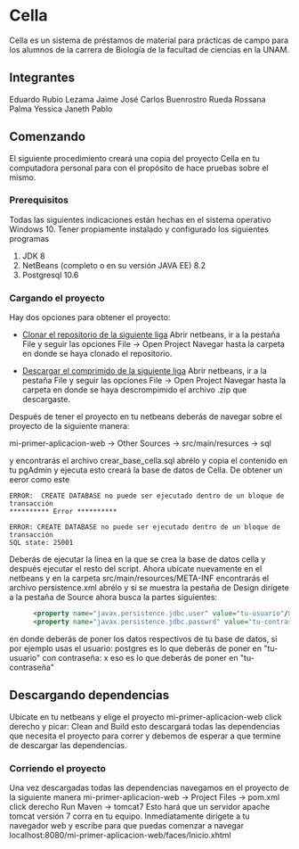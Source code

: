 # Cella

Cella es un sistema de préstamos de material para prácticas de campo para los 
alumnos de la carrera de Biología de la facultad 
de ciencias en la UNAM.


## Integrantes
Eduardo Rubio Lezama 
Jaime
José Carlos Buenrostro Rueda
Rossana Palma
Yessica Janeth Pablo

## Comenzando

El siguiente procedimiento creará una copia del proyecto Cella en tu computadora 
personal para con el propósito de hace pruebas sobre el mismo.

### Prerequisitos

Todas las siguientes indicaciones están hechas en el sistema operativo Windows 10.
Tener propiamente instalado y configurado los siguientes programas

1. JDK 8
2. NetBeans (completo o en su versión JAVA EE) 8.2
3. Postgresql 10.6

### Cargando el proyecto

Hay dos opciones para obtener el proyecto:

* [Clonar el repositorio de la siguiente liga](https://github.com/EduardoRubioLezama/Cella.git)
   Abrir netbeans, ir a la pestaña File y seguir las opciones 
	File -> Open Project 
   Navegar hasta la carpeta en donde se haya clonado el repositorio.

* [Descargar el comprimido de la siguiente liga](https://github.com/EduardoRubioLezama/Cella.git)
   Abrir netbeans, ir a la pestaña File y seguir las opciones 
	File -> Open Project 
   Navegar hasta la carpeta en donde se haya descrompimido el archivo .zip que descargaste.

Después de tener el proyecto en tu netbeans deberás de navegar sobre el proyecto
de la siguiente manera:

mi-primer-aplicacion-web -> Other Sources -> src/main/resurces -> sql 

y encontrarás el archivo crear_base_cella.sql abrélo y copia el contenido en 
tu pgAdmin y ejecuta esto creará la base de datos de Cella. 
De obtener un eeror como este 
```
ERROR:  CREATE DATABASE no puede ser ejecutado dentro de un bloque de transacción
********** Error **********

ERROR: CREATE DATABASE no puede ser ejecutado dentro de un bloque de transacción
SQL state: 25001
```
Deberás de ejecutar la línea en la que se crea la base de datos cella y después 
ejecutar el resto del script.
Ahora ubícate nuevamente
en el netbeans y en la carpeta src/main/resources/META-INF encontrarás el archivo
persistence.xml 
abrélo y si se muestra la pestaña de Design dirígete a la pestaña de Source
ahora busca la partes siguientes:

```xml
      <property name="javax.persistence.jdbc.user" value="tu-usuario"/>
      <property name="javax.persistence.jdbc.passwrd" value="tu-contraseña"/>
```
en donde deberás de poner los datos respectivos de tu base de datos, si por ejemplo 
usas el usuario: postgres es lo que deberás de poner en "tu-usuario" 
con contraseña: x eso es lo que deberás de poner en "tu-contraseña" 

## Descargando dependencias

Ubícate en tu netbeans y elige el proyecto mi-primer-aplicacion-web
click derecho y picar: Clean and Build esto descargará todas las dependencias
que necesita el proyecto para correr y debemos de esperar a que termine de descargar
las dependencias.

### Corriendo el proyecto

Una vez descargadas todas las dependencias navegamos en el proyecto 
de la siguiente manera
mi-primer-aplicacion-web -> Project Files -> pom.xml 
click derecho Run Maven -> tomcat7
Esto hará que un servidor apache tomcat versión 7 corra en tu equipo.
Inmediatamente dirígete a tu navegador web y escribe para que puedas comenzar a navegar
localhost:8080/mi-primer-aplicacion-web/faces/Inicio.xhtml

